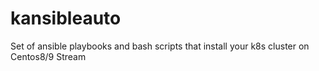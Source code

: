 # kansibleauto
Set of ansible playbooks and bash scripts that install your k8s cluster on Centos8/9 Stream
